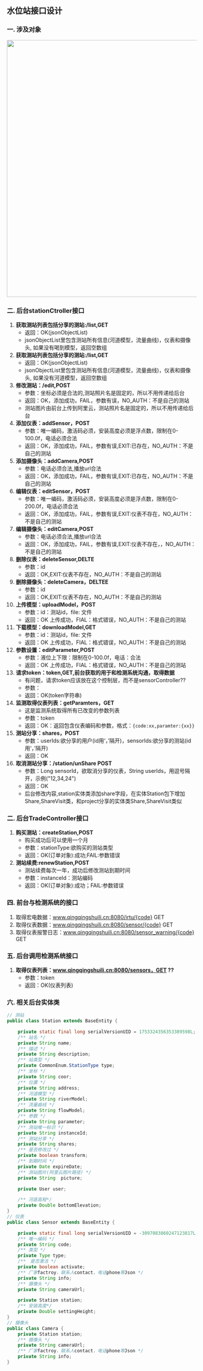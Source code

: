 ## 水位站接口设计
### 一. 涉及对象

<div align="center">
   <img src="http://112.124.104.190:10001/soft/wiki/uploads/cc01c724b094a678eeeb2595409764fd/station.png" width="680px" />
</div>


### 二. 后台stationCtroller接口 
>
1. **获取测站列表包括分享的测站:/list,GET**
    * 返回：OK(jsonObjectList)
    * jsonObjectList里包含测站所有信息(河道模型，流量曲线)，仪表和摄像头, 如果没有喝到模型，返回空数组
2. **获取测站列表包括分享的测站:/list,GET**
    * 返回：OK(jsonObjectList)
    * jsonObjectList里包含测站所有信息(河道模型，流量曲线)，仪表和摄像头, 如果没有河道模型，返回空数组
3. **修改测站：/edit,POST**
    * 参数：坐标必须是合法的,测站照片名是固定的，所以不用传递给后台
    * 返回：OK，添加成功，FAIL，参数有误，NO_AUTH：不是自己的测站
    * 测站图片由前台上传到阿里云，测站照片名是固定的，所以不用传递给后台
4. **添加仪表：addSensor，POST**
    * 参数：唯一编码，激活码必须，安装高度必须是浮点数，限制在0-100.0f，电话必须合法
    * 返回：OK，添加成功，FAIL，参数有误,EXIT:已存在，NO_AUTH：不是自己的测站
5. **添加摄像头：addCamera,POST**
    * 参数：电话必须合法,播放url合法
    * 返回：OK，添加成功，FAIL，参数有误,EXIT:已存在，NO_AUTH：不是自己的测站
6. **编辑仪表：editSensor，POST**
    * 参数：唯一编码，激活码必须，安装高度必须是浮点数，限制在0-200.0f，电话必须合法
    * 返回：OK，添加成功，FAIL，参数有误,EXIT:仪表不存在，NO_AUTH：不是自己的测站
7. **编辑摄像头：editCamera,POST**
    * 参数：电话必须合法,播放url合法
    * 返回：OK，添加成功，FAIL，参数有误,EXIT:仪表不存在，，NO_AUTH：不是自己的测站
8. **删除仪表：deleteSensor,DELTE**
    * 参数：id
    * 返回：OK,EXIT:仪表不存在，NO_AUTH：不是自己的测站
9. **删除摄像头：deleteCamera，DELTEE**
    * 参数：id
    * 返回：OK,EXIT:仪表不存在，NO_AUTH：不是自己的测站
10. **上传模型：uploadModel，POST**
    * 参数：id：测站id，file: 文件
    * 返回：OK 上传成功，FIAL：格式错误，NO_AUTH：不是自己的测站
11. **下载模型：downloadModel,GET**
    * 参数：id：测站id，file: 文件
    * 返回：OK 上传成功，FIAL：格式错误，NO_AUTH：不是自己的测站
12. **参数设置：editParameter,POST**
    * 参数：液位上下限：限制在0-100.0f，电话：合法
    * 返回：OK 上传成功，FIAL：格式错误，NO_AUTH：不是自己的测站
13. **请求token：token,GET,前台获取的用于和检测系统沟通，取得数据**
    * 有问题，请求token应该放在这个控制层，而不是sensorController??
    * 参数：
    * 返回：OK(token字符串)
14. **监测取得仪表列表：getParamters，GET**
    * 这是监测系统取得所有已改变的参数列表
    * 参数：token
    * 返回：OK：返回包含仪表编码和参数，格式：`{code:xx,paramter:{xx}}`
15. **测站分享：shares，POST**
    * 参数：userIds:欲分享的用户(id用‘，’隔开)，sensorIds:欲分享的测站(id用‘，’隔开)
    * 返回：OK
16. **取消测站分享：/station/unShare POST**
    * 参数：Long sensorId，欲取消分享的仪表，String userIds，用逗号隔开，示例("12,34,24")
    * 返回：OK
    * 后台修改内容,station实体类添加share字段，在实体Station包下增加Share,ShareVisit类，和project分享的实体类Share,ShareVisit类似

### 二. 后台TradeController接口
>
1. **购买测站：createStation,POST**
    * 购买成功后可以使用一个月
    * 参数：stationType:欲购买的测站类型
    * 返回：OK(订单对象):成功;FAIL:参数错误
2. **测站续费:renewStation,POST**
    * 测站续费每次一年，成功后修改测站到期时间
    * 参数：instanceId：测站编码
    * 返回：OK(订单对象):成功；FAIL:参数错误

### 四. 前台与检测系统的接口
>
1. 取得宏电数据：www.qingqingshuili.cn:8080/irtu/{code} GET
2. 取得仪表数据：www.qingqingshuili.cn:8080/sensor/{code} GET
3. 取得仪表报警日志：www.qingqingshuili.cn:8080/sensor_warning/{code} GET
    
### 五. 后台调用检测系统接口
>
1. **取得仪表列表：www.qingqingshuili.cn:8080/sensors，GET ??**
    * 参数：token
    * 返回：OK(仪表列表)

### 六. 相关后台实体类
```java
// 测站
public class Station extends BaseEntity {

    private static final long serialVersionUID = 1753324356353389598L;
    /** 站名 */
    private String name;
    /** 描述 */
    private String description;
    /** 站类型 */
    private CommonEnum.StationType type;
    /** 坐标 */
    private String coor;
    /** 位置 */
    private String address;
    /** 河道模型 */
    private String riverModel;
    /** 流量曲线 */
    private String flowModel;
    /** 参数 */
    private String parameter;
    /** 测站唯一标识 */
    private String instanceId;
    /** 测站分享 */
    private String shares;
    /** 是否修改过 */
    private boolean transform;
    /** 到期时间 */
    private Date expireDate;
    /** 测站图片(阿里云图片路径) */
    private String  picture;

    private User user;

    /** 河底高程*/
    private Double bottomElevation;
}
// 仪表
public class Sensor extends BaseEntity {

    private static final long serialVersionUID = -3097083860247123817L;
    /** 唯一编码 */
    private String code;
    /** 类型 */
    private Type type;
    /**　是否激活 */
    private boolean activate;
    /** 厂家factroy，联系人contact，电话phone等Json */
    private String info;
    /** 摄像头 */
    private String cameraUrl;

    private Station station;
    /** 安装高度*/
    private Double settingHeight;
}
// 摄像头
public class Camera {
    private Station station;
    /** 摄像头 */
    private String cameraUrl;
    /** 厂家factroy，联系人contact，电话phone等Json */
    private String info;    
}
```